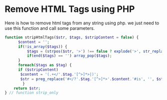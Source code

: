 # Remove HTML Tags using PHP

Here is how to remove html tags from any string using php. we just need to use this function and call some parameters.



```PHP
function stripHtmlTags($str, $tags, $stripContent = false) {
	  $content = '';
	  if(!is_array($tags)) {
	      $tags = (strpos($str, '>') !== false ? explode('>', str_replace('<', '', $tags)) : array($tags));
	      if(end($tags) == '') array_pop($tags);
	  }
	  foreach($tags as $tag) {
      if ($stripContent)
       $content = '(.+</'.$tag.'[^>]*>|)';
       $str = preg_replace('#</?'.$tag.'[^>]*>'.$content.'#is', '', $str);
		}
  	return $str;
} // function strip_only
```
